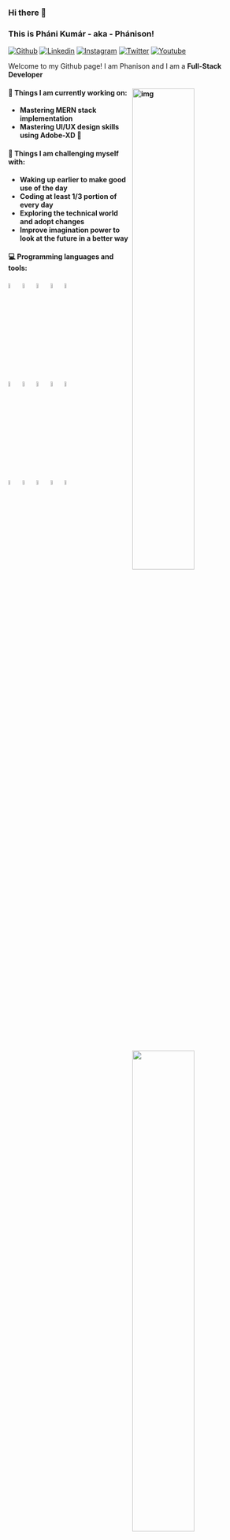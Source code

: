 ### Hi there 👋 
### This is Pháni Kumár - aka - Phánison!

[![Github](https://img.shields.io/badge/-Github-000?style=flat&logo=Github&logoColor=white)](https://github.com/phanison898/)
[![Linkedin](https://img.shields.io/badge/-LinkedIn-blue?style=flat&logo=Linkedin&logoColor=white)](https://www.linkedin.com/in/phanison225/)
[![Instagram](https://img.shields.io/badge/-Instagram-ff69bf?style=flat&logo=Instagram&logoColor=white)](https://www.instagram.com/phanison225/)
[![Twitter](https://img.shields.io/badge/-Twitter-blue?style=flat&logo=Twitter&logoColor=white)](https://twitter.com/phanison225)
[![Youtube](https://img.shields.io/badge/-Youtube-red?style=flat&logo=Youtube&logoColor=white)](https://youtube.com/channel/UC4FAldAo2Ow_2F447yggcqA/)

Welcome to my Github page! I am Phanison and I am a <b>Full-Stack Developer</br>

<img align="right" alt="img" src="https://github.com/phanison898/phanison898/blob/main/cover_image_phanison898.png" width="50%" height="auto" />


#### 🌱 Things I am currently working on: 
- Mastering MERN stack implementation
- Mastering UI/UX design skills using Adobe-XD 🚀

#### :muscle: Things I am challenging myself with:
- Waking up earlier to make good use of the day
- Coding at least 1/3 portion of every day
- Exploring the technical world and adopt changes
- Improve imagination power to look at the future in a better way

#### :computer: Programming languages and tools:
<p>
	<img width="50%" align="right" src="https://github-readme-stats.vercel.app/api?username=phanison898&show_icons=true&theme=radical" />

<code><img width="5%" src="https://www.vectorlogo.zone/logos/java/java-icon.svg"></code>
<code><img width="5%" src="https://www.vectorlogo.zone/logos/python/python-icon.svg"></code>
<code><img width="5%" src="https://www.vectorlogo.zone/logos/nodejs/nodejs-icon.svg"></code>
<code><img width="5%" src="https://www.vectorlogo.zone/logos/reactjs/reactjs-icon.svg"></code>
<code><img width="5%" src="https://www.vectorlogo.zone/logos/android/android-icon.svg"></code>
<br />
<code><img width="5%" src="https://www.vectorlogo.zone/logos/docker/docker-tile.svg"></code>
<code><img width="5%" src="https://www.vectorlogo.zone/logos/kubernetes/kubernetes-icon.svg"></code>
<code><img width="5%" src="https://www.vectorlogo.zone/logos/amazon_aws/amazon_aws-icon.svg"></code>
<code><img width="5%" src="https://www.vectorlogo.zone/logos/google_cloud/google_cloud-icon.svg"></code>
<code><img width="5%" src="https://www.vectorlogo.zone/logos/jenkins/jenkins-icon.svg"></code>
<br />
<code><img width="5%" src="https://www.vectorlogo.zone/logos/visualstudio_code/visualstudio_code-icon.svg"></code>
<code><img width="5%" src="https://www.vectorlogo.zone/logos/mysql/mysql-icon.svg"></code>
<code><img width="5%" src="https://www.vectorlogo.zone/logos/linux/linux-icon.svg"></code>
<code><img width="5%" src="https://www.vectorlogo.zone/logos/w3_html5/w3_html5-icon.svg"></code>
<code><img width="5%" src="https://www.vectorlogo.zone/logos/mongodb/mongodb-icon.svg"></code>
</p>
<br />

<!--
#### :computer: Skills and possessions: 
<p>
	<img width="50%" align="right" src="https://github-readme-stats.vercel.app/api/top-langs/?username=phanison898&layout=compact&show_icons=true&theme=nord" />

<code><img width="5%" src="https://www.vectorlogo.zone/logos/java/java-icon.svg"></code>
<code><img width="5%" src="https://www.vectorlogo.zone/logos/python/python-icon.svg"></code>
<code><img width="5%" src="https://www.vectorlogo.zone/logos/nodejs/nodejs-icon.svg"></code>
<code><img width="5%" src="https://www.vectorlogo.zone/logos/reactjs/reactjs-icon.svg"></code>
<code><img width="5%" src="https://www.vectorlogo.zone/logos/android/android-icon.svg"></code>
<br />
<code><img width="5%" src="https://www.vectorlogo.zone/logos/docker/docker-tile.svg"></code>
<code><img width="5%" src="https://www.vectorlogo.zone/logos/kubernetes/kubernetes-icon.svg"></code>
<code><img width="5%" src="https://www.vectorlogo.zone/logos/amazon_aws/amazon_aws-icon.svg"></code>
<code><img width="5%" src="https://www.vectorlogo.zone/logos/google_cloud/google_cloud-icon.svg"></code>
<code><img width="5%" src="https://www.vectorlogo.zone/logos/jenkins/jenkins-icon.svg"></code>
<br />
<code><img width="5%" src="https://www.vectorlogo.zone/logos/visualstudio_code/visualstudio_code-icon.svg"></code>
<code><img width="5%" src="https://www.vectorlogo.zone/logos/mysql/mysql-icon.svg"></code>
<code><img width="5%" src="https://www.vectorlogo.zone/logos/linux/linux-icon.svg"></code>
<code><img width="5%" src="https://www.vectorlogo.zone/logos/w3_html5/w3_html5-icon.svg"></code>
<code><img width="5%" src="https://www.vectorlogo.zone/logos/mongodb/mongodb-icon.svg"></code>
</p>

<img width="50%" align="right" src="https://github-readme-stats.vercel.app/api/top-langs/?username=phanison898&layout=compact&show_icons=true&theme=nord" />
<a href="https://github.com/phanison898/Selenium-Automation-V2020">
  <img width="45%" align="left" src="https://github-readme-stats.vercel.app/api/pin/?username=phanison898&repo=Selenium-Automation-V2020&theme=prussian&show_icons=true" />
</a>
<a href="https://github.com/phanison898/PythonAutomation">
  <img width="50%" align="right" src="https://github-readme-stats.vercel.app/api/pin/?username=phanison898&repo=PythonAutomation" />
</a>
--!>
